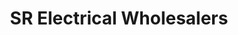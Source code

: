 ---
title: "SR Electrical Wholesalers"
url: /grimsby/sr-electrical-wholesalers/
shop: electrical
---